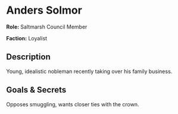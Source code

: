 # Anders Solmor

**Role:** Saltmarsh Council Member

**Faction:** Loyalist

## Description
Young, idealistic nobleman recently taking over his family business.

## Goals & Secrets
Opposes smuggling, wants closer ties with the crown.